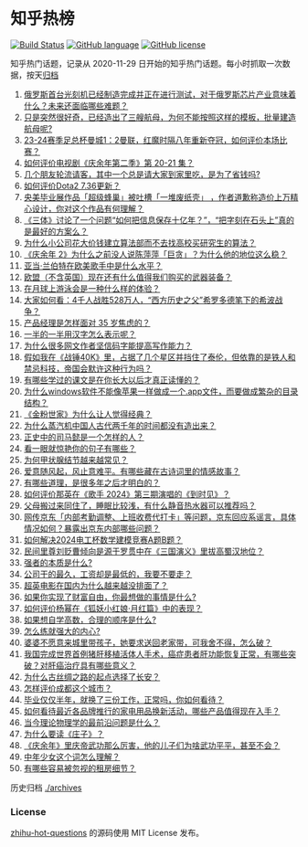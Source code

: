 # 知乎热榜
[![Build Status](https://github.com/ToWeLong/zhihu-hot-questions/workflows/CI/badge.svg)](https://github.com/ToWeLong/zhihu-hot-questions/actions)
[![GitHub language](https://img.shields.io/badge/language-golang-orange.svg)](https://golang.org/)
[![GitHub license](https://img.shields.io/github/license/ToWeLong/zhihu-hot-questions)](https://github.com/ToWeLong/zhihu-hot-questions/blob/main/LICENSE)

知乎热门话题，记录从 2020-11-29 日开始的知乎热门话题。每小时抓取一次数据，按天[归档](./archives)

<!-- BEGIN -->

1. [俄罗斯首台光刻机已经制造完成并正在进行测试，对于俄罗斯芯片产业意味着什么？未来还面临哪些难题？](https://www.zhihu.com/question/657130667)
1. [只是突然很好奇，已经造出了三艘航母，为何不能按照这样的模板，批量建造航母呢?](https://www.zhihu.com/question/656695027)
1. [23-24赛季足总杯曼城1：2曼联，红魔时隔八年重新夺冠，如何评价本场比赛？](https://www.zhihu.com/question/657171582)
1. [如何评价电视剧《庆余年第二季》第 20-21 集？](https://www.zhihu.com/question/657138846)
1. [几个朋友轮流请客，其中一个总是请大家到家里吃，是为了省钱吗?](https://www.zhihu.com/question/655610517)
1. [如何评价Dota2 7.36更新？](https://www.zhihu.com/question/656893462)
1. [央美毕业展作品「超级蜂巢」被吐槽「一堆废纸壳」 ，作者道歉称造价上万精心设计，你对这个作品有何理解？](https://www.zhihu.com/question/657035134)
1. [《三体》讨论了一个问题“如何把信息保存十亿年？”，“把字刻在石头上”真的是最好的方案么？](https://www.zhihu.com/question/634653445)
1. [为什么小公司花大价钱建立算法部而不去找高校买研究生的算法？](https://www.zhihu.com/question/656703790)
1. [《庆余年 2》为什么之前没人说陈萍萍「巨贪」？为什么他的地位这么稳？](https://www.zhihu.com/question/656958062)
1. [亚当·兰伯特在欧美歌手中是什么水平？](https://www.zhihu.com/question/656805753)
1. [欧盟（不含英国）现在还有什么值得我们购买的武器装备？](https://www.zhihu.com/question/657005940)
1. [在月球上游泳会是一种什么样的体验？](https://www.zhihu.com/question/440028850)
1. [大家如何看：4千人战胜528万人，“西方历史之父”希罗多德笔下的希波战争？](https://www.zhihu.com/question/657034607)
1. [产品经理是怎样面对 35 岁焦虑的？](https://www.zhihu.com/question/656961917)
1. [一半的一半用汉字怎么表示呢？](https://www.zhihu.com/question/655382541)
1. [为什么很多网文作者坚信码字能提高写作能力？](https://www.zhihu.com/question/657019110)
1. [假如我在《战锤40K》里，占据了几个星区并挡住了泰伦，但依靠的是铁人和禁忌科技，帝国会默许这种行为吗？](https://www.zhihu.com/question/656920716)
1. [有哪些学过的课文是在你长大以后才真正读懂的？](https://www.zhihu.com/question/656811070)
1. [为什么windows软件不能像苹果一样做成一个.app文件，而要做成繁杂的目录结构？](https://www.zhihu.com/question/655956792)
1. [《金粉世家》为什么让人觉得经典？](https://www.zhihu.com/question/278247737)
1. [为什么蒸汽机中国人古代两千年的时间都没有造出来？](https://www.zhihu.com/question/511779987)
1. [正史中的司马懿是一个怎样的人？](https://www.zhihu.com/question/650164682)
1. [看一眼就惊艳你的句子有哪些？](https://www.zhihu.com/question/657127361)
1. [为何甲状腺结节越来越常见？](https://www.zhihu.com/question/656809682)
1. [爱意随风起，风止意难平。有哪些藏在古诗词里的情感故事？](https://www.zhihu.com/question/656959541)
1. [有哪些道理，是很多年之后才明白的？](https://www.zhihu.com/question/24407407)
1. [如何评价那英在《歌手 2024》第三期演唱的《到时见》？](https://www.zhihu.com/question/657039559)
1. [父母搬过来同住了，睡眠比较浅，有什么静音热水器可以推荐吗？](https://www.zhihu.com/question/657005774)
1. [网传京东「内部考勤调整、上班收费代打卡」等问题，京东回应系谣言，具体情况如何？暴露出京东内部哪些问题？](https://www.zhihu.com/question/657052672)
1. [如何解决2024电工杯数学建模竞赛A题B题？](https://www.zhihu.com/question/657009283)
1. [民间里尊刘贬曹倾向是源于罗贯中在《三国演义》里拔高蜀汉地位？](https://www.zhihu.com/question/656816092)
1. [强者的本质是什么?](https://www.zhihu.com/question/622671119)
1. [公司干的最久，工资却是最低的，我要不要走？](https://www.zhihu.com/question/657001575)
1. [超英电影在国内为什么越来越没排面了？](https://www.zhihu.com/question/630281533)
1. [如果你实现了财富自由，你最想做的事情是什么?](https://www.zhihu.com/question/656904320)
1. [如何评价杨幂在《狐妖小红娘·月红篇》中的表现？](https://www.zhihu.com/question/656933729)
1. [如果想自学高数，合理的顺序是什么?](https://www.zhihu.com/question/370623442)
1. [怎么练就强大的内心?](https://www.zhihu.com/question/653764316)
1. [婆婆不愿意来城里带孩子，她要求送回老家带，可我舍不得，怎么破？](https://www.zhihu.com/question/656853813)
1. [我国完成世界首例猪肝移植活体人手术，癌症患者肝功能恢复正常，有哪些突破？对肝癌治疗具有哪些意义？](https://www.zhihu.com/question/657037177)
1. [为什么古丝绸之路的起点选择了长安？](https://www.zhihu.com/question/652388022)
1. [怎样评价成都这个城市？](https://www.zhihu.com/question/311873765)
1. [毕业仅仅半年，就换了三份工作，正常吗，你如何看待？](https://www.zhihu.com/question/657003701)
1. [如何看待最近各品牌推行的家电用品换新活动，哪些产品值得现在入手？](https://www.zhihu.com/question/657130764)
1. [当今理论物理学的最前沿问题是什么？](https://www.zhihu.com/question/656913705)
1. [为什么要读《庄子》？](https://www.zhihu.com/question/656623083)
1. [《庆余年》里庆帝武功那么厉害，他的儿子们为啥武功平平，甚至不会？](https://www.zhihu.com/question/656642391)
1. [中年少女这个词怎么理解？](https://www.zhihu.com/question/629995259)
1. [有哪些容易被忽视的租房细节？](https://www.zhihu.com/question/657005216)

<!-- END -->

历史归档 [./archives](./archives)


### License
[zhihu-hot-questions](https://github.com/towelong/zhihu-hot-questions) 的源码使用 MIT License 发布。
